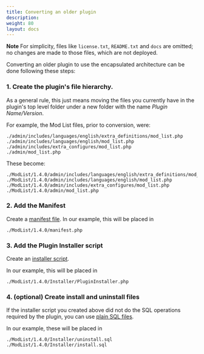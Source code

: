 ```yaml
---
title: Converting an older plugin 
description:  
weight: 80
layout: docs
---
```


**Note** For simplicity, files like `license.txt`, `README.txt` and `docs` are omitted; no changes are made to those files, which are not deployed. 

Converting an older plugin to use the encapsulated architecture can be done 
following these steps: 

### 1. Create the plugin's file hierarchy. 

As a general rule, this just means moving the files you currently have in the 
plugin's top level folder under a new folder with the name 
<i>Plugin Name/Version</i>. 

For example, the Mod List files, prior to conversion, were: 

```
./admin/includes/languages/english/extra_definitions/mod_list.php
./admin/includes/languages/english/mod_list.php
./admin/includes/extra_configures/mod_list.php
./admin/mod_list.php
```

These become: 

```
./ModList/1.4.0/admin/includes/languages/english/extra_definitions/mod_list.php
./ModList/1.4.0/admin/includes/languages/english/mod_list.php
./ModList/1.4.0/admin/includes/extra_configures/mod_list.php
./ModList/1.4.0/admin/mod_list.php
```

### 2. Add the Manifest 

Create a [manifest file](/dev/plugins/encapsulated_plugins/manifests/). In our example, this will be placed in 

```
./ModList/1.4.0/manifest.php
```


### 3. Add the Plugin Installer script 

Create an [installer script](/dev/plugins/encapsulated_plugins/installer_classes/). 

In our example, this will be placed in 

```
./ModList/1.4.0/Installer/PluginInstaller.php
```

### 4. (optional) Create install and uninstall files 

If the installer script you created above did not do the SQL operations 
required by the plugin, you can use [plain SQL files](/dev/plugins/encapsulated_plugins/sql_installation/).  

In our example, these will be placed in 

```
./ModList/1.4.0/Installer/uninstall.sql
./ModList/1.4.0/Installer/install.sql
```

